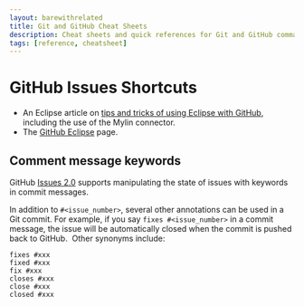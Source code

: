 ```yaml
---
layout: barewithrelated
title: Git and GitHub Cheat Sheets
description: Cheat sheets and quick references for Git and GitHub commands.
tags: [reference, cheatsheet]
---
```


# GitHub Issues Shortcuts

* An Eclipse article on [tips and tricks of using Eclipse with GitHub](http://eclipsesource.com/blogs/2012/08/28/tips-and-tricks-using-eclipse-with-github/), including the use of the Mylin connector.
* The [GitHub Eclipse](http://eclipse.github.com) page.

## Comment message keywords

GitHub [Issues 2.0](https://github.com/blog/831-issues-2-0-the-next-generation) supports manipulating the state of issues with keywords in commit messages.

In addition to `#<issue_number>`, several other annotations can be used in a Git commit. For example, if you say `fixes #<issue_number>` in a commit message, the issue will be automatically closed when the commit is pushed back to GitHub.  Other synonyms include:

    fixes #xxx
    fixed #xxx
    fix #xxx
    closes #xxx
    close #xxx
    closed #xxx
